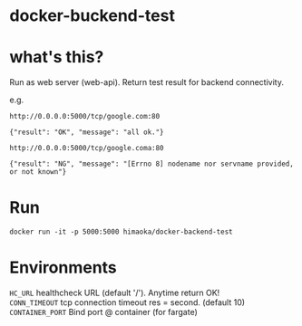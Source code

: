 docker-buckend-test
====
# what's this?
Run as web server (web-api).
Return test result for backend connectivity.

e.g.
```
http://0.0.0.0:5000/tcp/google.com:80

{"result": "OK", "message": "all ok."}

http://0.0.0.0:5000/tcp/google.coma:80

{"result": "NG", "message": "[Errno 8] nodename nor servname provided, or not known"}
```

# Run
`docker run -it -p 5000:5000 himaoka/docker-backend-test`

# Environments
`HC_URL` healthcheck URL (default '/'). Anytime return OK!  
`CONN_TIMEOUT` tcp connection timeout res = second. (default 10)  
`CONTAINER_PORT` Bind port @ container (for fargate)  
